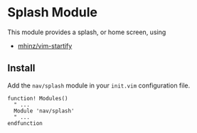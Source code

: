 # Splash Module
This module provides a splash, or home screen, using

- [mhinz/vim-startify](https://github.com/mhinz/vim-startify)

## Install
Add the `nav/splash` module in your `init.vim` configuration file.

```viml
function! Modules()
  " ...
  Module 'nav/splash'
  " ...
endfunction
```
